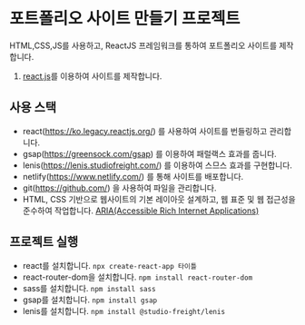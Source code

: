 # 포트폴리오 사이트 만들기 프로젝트

HTML,CSS,JS를 사용하고, ReactJS 프레임워크를 통하여 포트폴리오 사이트를 제작합니다.

1. [react.js](<https://github.com/webstoryboy/port2023-react>)를 이용하여 사이트를 제작합니다.

## 사용 스택

- react(<https://ko.legacy.reactjs.org/>) 를 사용하여 사이트를 번들링하고 관리합니다.
- gsap(<https://greensock.com/gsap>) 를 이용하여 패럴랙스 효과를 줍니다.
- lenis(<https://lenis.studiofreight.com/>) 를 이용하여 스므스 효과를 구현합니다.
- netlify(<https://www.netlify.com/>) 를 통해 사이트를 배포합니다.
- git(<https://github.com/>) 을 사용하여 파일을 관리합니다.
- HTML, CSS 기반으로 웹사이트의 기본 레이아웃 설계하고, 웹 표준 및 웹 접근성을 준수하여 작업합니다. [ARIA(Accessible Rich Internet Applications)](https://developer.mozilla.org/en-US/docs/Web/Accessibility/ARIA/Roles)

## 프로젝트 실행

- react를 설치합니다. `npx create-react-app 타이틀`
- react-router-dom을 설치합니다. `npm install react-router-dom`
- sass를 설치합니다. `npm install sass`
- gsap를 설치합니다. `npm install gsap`
- lenis를 설치합니다. `npm install @studio-freight/lenis`
